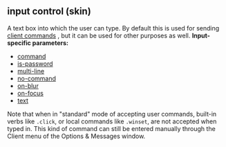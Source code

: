## input control (skin)


A text box into which the user can type. By default this is
used for sending [client commands](/ref/skin/commands.md) , but it can be
used for other purposes as well.
**Input-specific parameters:**
+   [command](/ref/skin/param/command.md) 
+   [is-password](/ref/skin/param/is-password.md) 
+   [multi-line](/ref/skin/param/multi-line.md) 
+   [no-command](/ref/skin/param/no-command.md) 
+   [on-blur](/ref/skin/param/on-blur.md) 
+   [on-focus](/ref/skin/param/on-focus.md) 
+   [text](/ref/skin/param/text.md) 

Note that when in \"standard\" mode of accepting user commands,
built-in verbs like `.click`, or local commands like `.winset`, are not
accepted when typed in. This kind of command can still be entered
manually through the Client menu of the Options & Messages window.